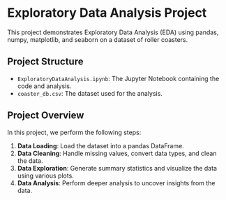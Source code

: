 # Exploratory Data Analysis Project

This project demonstrates Exploratory Data Analysis (EDA) using pandas, numpy, matplotlib, and seaborn on a dataset of roller coasters.

## Project Structure

- `ExploratoryDataAnalysis.ipynb`: The Jupyter Notebook containing the code and analysis.
- `coaster_db.csv`: The dataset used for the analysis.

## Project Overview

In this project, we perform the following steps:

1. **Data Loading**: Load the dataset into a pandas DataFrame.
2. **Data Cleaning**: Handle missing values, convert data types, and clean the data.
3. **Data Exploration**: Generate summary statistics and visualize the data using various plots.
4. **Data Analysis**: Perform deeper analysis to uncover insights from the data.
